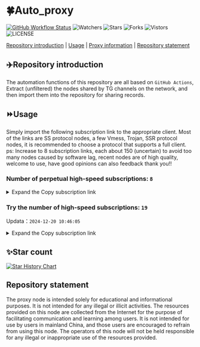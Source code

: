 # 🍀Auto_proxy
[![GitHub Workflow Status](https://img.shields.io/github/actions/workflow/status/PangTouY00/Auto_proxy/main.yml?branch=main)](https://github.com/PangTouY00/Auto_proxy/actions/workflows/main.yml?branch=main) 
![Watchers](https://img.shields.io/github/watchers/w1770946466/Auto_proxy) ![Stars](https://img.shields.io/github/stars/PangTouY00/Auto_proxy) ![Forks](https://img.shields.io/github/forks/w1770946466/Auto_proxy) ![Vistors](https://visitor-badge.laobi.icu/badge?page_id=PangTouY00.Auto_proxy) ![LICENSE](https://img.shields.io/badge/license-CC%20BY--SA%204.0-green.svg)

[Repository introduction](https://github.com/PangTouY00/Auto_proxy#Repositoryintroduction) | [Usage](https://github.com/PangTouY00/Auto_proxy#Usage) | [Proxy information](https://github.com/PangTouY00/Auto_proxy#Proxyinformation) | [Repository statement](https://github.com/PangTouY00/Auto_proxy#Repositorystatement)

## ✈️Repository introduction
The automation functions of this repository are all based on `GitHub Actions`,
Extract (unfiltered) the nodes shared by TG channels on the network, and then import them into the repository for sharing records.

## ⏩Usage
Simply import the following subscription link to the appropriate client. Most of the links are SS protocol nodes, a few Vmess, Trojan, SSR protocol nodes, it is recommended to choose a protocol that supports a full client.
ps: Increase to 8 subscription links, each about 150 (uncertain) to avoid too many nodes caused by software lag, recent nodes are of high quality, welcome to use, have good opinions can also feedback thank you!!

### Number of perpetual high-speed subscriptions: `8`

<details>
  <summary>Expand the Copy subscription link</summary>

  
- [Multiprotocol Base64 encoding](https://raw.githubusercontent.com/PangTouY00/Auto_proxy/main/Long_term_subscription1)
`https://raw.githubusercontent.com/PangTouY00/Auto_proxy/main/Long_term_subscription_num`
`Total number of merge nodes: 2077`

- [Multiprotocol Base64 encoding](https://raw.githubusercontent.com/PangTouY00/Auto_proxy/main/Long_term_subscription1)
`https://raw.githubusercontent.com/PangTouY00/Auto_proxy/main/Long_term_subscription1`
`Total number of merge nodes: 260`

- [Multiprotocol Base64 encoding](https://raw.githubusercontent.com/PangTouY00/Auto_proxy/main/Long_term_subscription2)
`https://raw.githubusercontent.com/PangTouY00/Auto_proxy/main/Long_term_subscription2`
`Total number of merge nodes: 260`

- [Multiprotocol Base64 encoding](https://raw.githubusercontent.com/PangTouY00/Auto_proxy/main/Long_term_subscription3)
`https://raw.githubusercontent.com/PangTouY00/Auto_proxy/main/Long_term_subscription3`
`Total number of merge nodes: 260`

- [Multiprotocol Base64 encoding](https://raw.githubusercontent.com/PangTouY00/Auto_proxy/main/Long_term_subscription4)
`https://raw.githubusercontent.com/PangTouY00/Auto_proxy/main/Long_term_subscription4`
`Total number of merge nodes: 260`

- [Multiprotocol Base64 encoding](https://raw.githubusercontent.comPangTouY00/Auto_proxy/main/Long_term_subscription5)
`https://raw.githubusercontent.com/PangTouY00/Auto_proxy/main/Long_term_subscription5`
`Total number of merge nodes: 260`

- [Multiprotocol Base64 encoding](https://raw.githubusercontent.com/PangTouY00/Auto_proxy/main/Long_term_subscription6)
`https://raw.githubusercontent.com/PangTouY00/Auto_proxy/main/Long_term_subscription6`
`Total number of merge nodes: 260`

- [Multiprotocol Base64 encoding](https://raw.githubusercontent.com/PangTouY00/Auto_proxy/main/Long_term_subscription7)
`https://raw.githubusercontent.com/PangTouY00/Auto_proxy/main/Long_term_subscription7`
`Total number of merge nodes: 260`

- [Multiprotocol Base64 encoding](https://raw.githubusercontent.com/PangTouY00/Auto_proxy/main/Long_term_subscription8)
`https://raw.githubusercontent.com/PangTouY00/Auto_proxy/main/Long_term_subscription8`
`Total number of merge nodes: 257`

- [Clash subscription](https://raw.githubusercontent.com/PangTouY00/Auto_proxy/main/Long_term_subscription2.yaml)
`https://raw.githubusercontent.com/PangTouY00/Auto_proxy/main/Long_term_subscription1.yaml`


- [Clash subscription](https://raw.githubusercontent.com/PangTouY00/Auto_proxy/main/Long_term_subscription2.yaml)
`https://raw.githubusercontent.com/PangTouY00/Auto_proxy/main/Long_term_subscription2.yaml`


- [Clash subscription](https://raw.githubusercontent.com/PangTouY00/Auto_proxy/main/Long_term_subscription3.yaml)
`https://raw.githubusercontent.com/PangTouY00/Auto_proxy/main/Long_term_subscription3.yaml`
  
</details>

### Try the number of high-speed subscriptions: `19`
Updata：`2024-12-20 10:46:05`


<details>
  <summary>Expand the Copy subscription link</summary>  

































































































































































































































































































































































































































































































































































































































































































































































































































































































































































































































































































































































































































































































































































































































































































































































































































































































































































































































































































































































































































































































































































































































































































































































































































































































































































































































































































































































































































































































































































































































































































































































































































































































































































































































































































































































































































































































































































































































































































































































































































































































































































































































































































































































































































































































































































































































































































































































































































































































































































































































































































































































































































































































































































































































































































































































































































































































































































































































































































































































































































































































































































































































































































































































































































































































































































































































































































































































































































































































































































































































































































































































































































































































































































































































































































































































































































































































































































































































































































































































































































































































































































































































































































































































































































































































































































































































































































































































































































































































































































































































































































































































































































































































































































































































































































































































































































































































































































































































































































































































































































































































































































































































































































































































































































































































































































































































































































































































































































































































































































































































































































































































































































































































































































































































































































































































































































































































































































































































































































































































































































































































































































































































































































































































































































































































































































































































































































































































































































































































































































































































































































































































































































































































































































































































































































































































































































































































































































































































































































































































































































































































































































































































































































































































































































































































































































































































































































































































































































































































































































































































































































































































































































































































































































































































































































































































































































































































































































































































































































































































































































































































































































































































































































































































































































































































































































































































































































































































































































































































































































































































































































































































































































































































































































































































































































































































































































































































































































































































































































































































































>Trial subscription：
`https://qingyun.zybs.eu.org/api/v1/client/subscribe?token=2f4b3048d1ac8921ae3d181fe92b9fa6`




>Trial subscription：
`https://dl.vfkum.website/api/v1/client/subscribe?token=2a28c8575f6534931fa126e13444c76f`




>Trial subscription：
`https://xueyejiasu.com/api/v1/client/subscribe?token=495bcdd7f1a7205eb05f532778da4b50`




>Trial subscription：
`https://ch.louwangzhiyu.xyz/api/v1/client/subscribe?token=8e5c4eb1ba775051a548a4a51515b734`




>Trial subscription：
`https://vt.louwangzhiyu.xyz/api/v1/client/subscribe?token=549477fd86a866f30e696d2536389b1e`




>Trial subscription：
`https://v2rayshare.githubrowcontent.com/2024/12/20241220.txt`




>Trial subscription：
`https://lanmaoyun.icu/api/v1/client/subscribe?token=84e65752bfa9c798bca9db3260b77ab2`




>Trial subscription：
`https://666666222.xyz/api/v1/client/subscribe?token=1742330462335982270ab2400e1bb1c2`




>Trial subscription：
`https://sq9xy6.cpminig.com/api/v1/client/subscribe?token=261dd91c0d13e8ce79b7a575a1ca62a3`




>Trial subscription：
`https://nodefree.githubrowcontent.com/2024/12/20241219.txt`




>Trial subscription：
`https://sulink.pro/api/v1/client/subscribe?token=3abce8217fafd6910c51f81197d51773`




>Trial subscription：
`https://www.kuaidog009.top/api/v1/client/subscribe?token=529aa3ec3d9a19f70189c2beb7d5fb0c`




>Trial subscription：
`https://www.kuaidog006.top/api/v1/client/subscribe?token=cd7bf8e2c7f7f2d28cc29a0edbb9ab59`




>Trial subscription：
`https://dashuai.us/api/v1/client/subscribe?token=996f811eef22c8f3c33f03abb3971b53`




>Trial subscription：
`https://fs.v2rayse.com/share/20241220/yg0xr7farn.txt`




>Trial subscription：
`https://vpn.sudatech.store/api/v1/client/subscribe?token=6dc882b793df701489b6eef6877a82fa`




>Trial subscription：
`https://abyssvpn.com/api/v1/client/subscribe?token=6868640317854057ebbdebda2b45d40c`




>Trial subscription：
`https://hy-2.com/api/v1/client/subscribe?token=c31853b86e2823c5ebc1dacaf8053604`




>Trial subscription：
`https://needss.link/api/v1/client/subscribe?token=433fd07a119602c044e8d7ed3d365d64`



</details>

## ✨Star count
[![Star History Chart](https://api.star-history.com/svg?repos=PangTouY00/Auto_proxy&type=Date)](https://star-history.com/#w1770946466/Auto_proxy&Date)



## Repository statement
The proxy node is intended solely for educational and informational purposes. It is not intended for any illegal or illicit activities. The resources provided on this node are collected from the Internet for the purpose of facilitating communication and learning among users. It is not intended for use by users in mainland China, and those users are encouraged to refrain from using this node. The operators of this node will not be held responsible for any illegal or inappropriate use of the resources provided.
